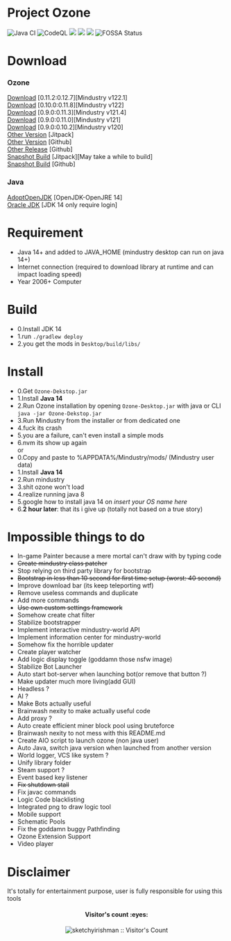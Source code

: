 # Project Ozone
![Java CI](https://github.com/o7-Fire/Mindustry-Ozone/workflows/Java%20CI/badge.svg)
![CodeQL](https://github.com/o7-Fire/Mindustry-Ozone/workflows/CodeQL/badge.svg)
![](https://img.shields.io/jitpack/v/github/o7-Fire/Mindustry-Ozone?label=Mindustry-Ozone)
![](https://img.shields.io/github/v/release/Anuken/Mindustry?label=Mindustry-Latest)
![](https://img.shields.io/badge/java-14.0.2-orange)
![FOSSA Status](https://app.fossa.com/api/projects/git%2Bgithub.com%2Fo7-Fire%2FMindustry-Ozone.svg?type=shield)



# Download
### Ozone
[Download](https://github.com/o7-Fire/Mindustry-Ozone/releases/tag/v122.12)
[0.11.2:0.12.7][Mindustry v122.1] \
[Download](https://jitpack.io/com/github/o7-Fire/Mindustry-Ozone/Desktop/v122/Desktop-v122.jar)
[0.10.0:0.11.8][Mindustry v122] \
[Download](https://jitpack.io/com/github/o7-Fire/Mindustry-Ozone/Desktop/v121.4/Desktop-v121.4.jar)
[0.9.0:0.11.3][Mindustry v121.4] \
[Download](https://jitpack.io/com/github/o7-Fire/Mindustry-Ozone/Desktop/a8805a30a5/Desktop-a8805a30a5.jar)
[0.9.0:0.11.0][Mindustry v121] \
[Download](https://github.com/o7-Fire/Mindustry-Ozone/releases/download/v120/Ozone-Desktop.jar)
[0.9.0:0.10.2][Mindustry v120] \
[Other Version](https://jitpack.io/#o7-Fire/Mindustry-Ozone) [Jitpack] \
[Other Version](https://github.com/o7-Fire/Mindustry-Ozone/actions) [Github]\
[Other Release](https://github.com/o7-Fire/Mindustry-Ozone/tags) [Github] \
[Snapshot Build](https://jitpack.io/com/github/o7-Fire/Mindustry-Ozone/Desktop/-SNAPSHOT/Desktop--SNAPSHOT.jar) [Jitpack][May take a while to build] \
[Snapshot Build](https://github.com/o7-Fire/Mindustry-Ozone/actions) [Github]

### Java

[AdoptOpenJDK](https://adoptopenjdk.net/releases.html?variant=openjdk14&jvmVariant=hotspot) [OpenJDK-OpenJRE 14]\
[Oracle JDK](https://www.oracle.com/java/technologies/javase/jdk14-archive-downloads.html) [JDK 14 only require login]

# Requirement

* Java 14+ and added to JAVA_HOME (mindustry desktop can run on java 14+)
* Internet connection (required to download library at runtime and can impact loading speed)
* Year 2006+ Computer

# Build

* 0.Install JDK 14
* 1.run `./gradlew deploy`
* 2.you get the mods in `Desktop/build/libs/`

# Install
* 0.Get `Ozone-Dekstop.jar`
* 1.Install **Java 14**
* 2.Run Ozone installation by opening `Ozone-Desktop.jar` with java or CLI `java -jar Ozone-Dekstop.jar`
* 3.Run Mindustry from the installer or from dedicated one
* 4.fuck its crash
* 5.you are a failure, can't even install a simple mods
* 6.nvm its show up again\
  or
* 0.Copy and paste to %APPDATA%/Mindustry/mods/ (Mindustry user data)
* 1.Install **Java 14**
* 2.Run mindustry
* 3.shit ozone won't load
* 4.realize running java 8
* 5.google how to install java 14 on *insert your OS name here*
* 6.**2 hour later**: that its i give up (totally not based on a true story)

# Impossible things to do
- In-game Painter because a mere mortal can't draw with by typing code
- ~~Create mindustry class patcher~~
- Stop relying on third party library for bootstrap
- ~~Bootstrap in less than 10 second for first time setup (worst: 40 second)~~
- Improve download bar (its keep teleporting wtf)
- Remove useless commands and duplicate
- Add more commands
- ~~Use own custom settings framework~~
- Somehow create chat filter
- Stabilize bootstrapper
- Implement interactive mindustry-world API
- Implement information center for mindustry-world
- Somehow fix the horrible updater
- Create player watcher
- Add logic display toggle (goddamn those nsfw image)
- Stabilize Bot Launcher
- Auto start bot-server when launching bot(or remove that button ?)
- Make updater much more living(add GUI)
- Headless ?
- AI ?
- Make Bots actually useful
- Brainwash nexity to make actually useful code
- Add proxy ?
- Auto create efficient miner block pool using bruteforce
- Brainwash nexity to not mess with this README.md
- Create AIO script to launch ozone (non java user)
- Auto Java, switch java version when launched from another version
- World logger, VCS like system ?
- Unify library folder
- Steam support ?
- Event based key listener
- ~~Fix shutdown stall~~
- Fix javac commands
- Logic Code blacklisting
- Integrated png to draw logic tool
- Mobile support
- Schematic Pools
- Fix the goddamn buggy Pathfinding
- Ozone Extension Support
- Video player
# Disclaimer

It's totally for entertainment purpose, user is fully responsible for using this tools
<h4 align="center">Visitor's count :eyes:</h4>
<p align="center"><img src="https://profile-counter.glitch.me/%7Bsketchyirishman%7D/count.svg" alt="sketchyirishman :: Visitor's Count" /></p>
